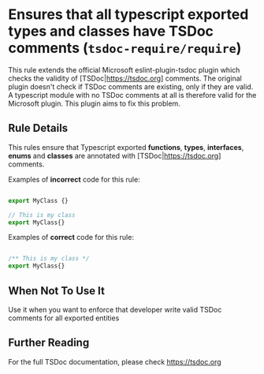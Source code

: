 # Ensures that all typescript exported types and classes have TSDoc comments (`tsdoc-require/require`)

<!-- end auto-generated rule header -->

This rule extends the official Microsoft eslint-plugin-tsdoc plugin which checks the validity of [TSDoc|https://tsdoc.org] comments. The original plugin doesn't check if TSDoc comments are existing, only if they are valid. A typescript module with no TSDoc comments at all is therefore valid for the Microsoft plugin. This plugin aims to fix this problem.

## Rule Details

This rules ensure that Typescript exported **functions**, **types**, **interfaces**, **enums** and **classes** are annotated with [TSDoc|https://tsdoc.org] comments. 

Examples of **incorrect** code for this rule:

```ts

export MyClass {}

// This is my class
export MyClass{}

```

Examples of **correct** code for this rule:

```ts

/** This is my class */
export MyClass{}

```

## When Not To Use It

Use it when you want to enforce that developer write valid TSDoc comments for all exported entities

## Further Reading

For the full TSDoc documentation, please check https://tsdoc.org
